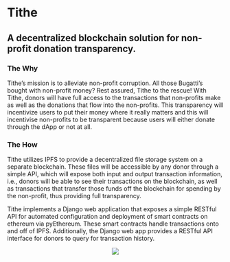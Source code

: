 # Tithe

## A decentralized blockchain solution for non-profit donation transparency.

### The Why
Tithe’s mission is to alleviate non-profit corruption. All those Bugatti’s bought with non-profit money? Rest assured, Tithe to the rescue! With Tithe, donors will have full access to the transactions that non-profits make as well as the donations that flow into the non-profits. This transparency will incentivize users to put their money where it really matters and this will incentivise non-profits to be transparent because users will either donate through the dApp or not at all.

### The How

Tithe utilizes IPFS to provide a decentralized file storage system on a separate blockchain. These files will be accessible by any donor through a simple API, which will expose both input and output transaction information, i.e., donors will be able to see their transactions on the blockchain, as well as transactions that transfer those funds off the blockchain for spending by the non-profit, thus providing full transparency.

Tithe implements a Django web application that exposes a simple RESTful API for automated configuration and deployment of smart contracts on ethereum via pyEthereum. These smart contracts handle transactions onto and off of IPFS. Additionally, the Django web app provides a RESTful API interface for donors to query for transaction history.

<p align="center">
  <img src="https://github.com/williampsmith/Tithe/blob/master/Assets/architecture.png">
  <br/>
</p>
